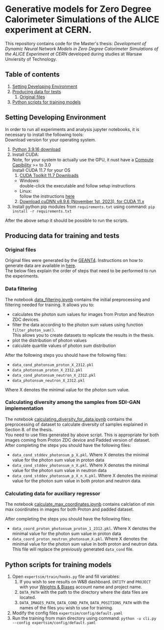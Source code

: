 # Generative models for Zero Degree Calorimeter Simulations of the ALICE experiment at CERN.

This repository contains code for the Master's thesis: _Development of Dynamic Neural Network Models in Zero Degree Calorimeter Simulations of the ALICE Experiment at CERN_ developed during studies at Warsaw Unviersity of Technology.

## Table of contents

1. [Setting Developing Environment](#setting-developing-environment)
2. [Producing data for tests](#producing-data-for-tests)
    1. [Original files](#original-files)
3. [Python scripts for training models](#python-scripts-for-training-models)

## Setting Developing Environment

In order to run all experiments and analysis jupyter notebooks, it is necessary to install the following tools: <br />Download version for your operating system.
1. [Python 3.9.16 download](https://www.python.org/downloads/release/python-3916/)
2. Install CUDA: <br />
    Note, for your system to actually use the GPU, it nust have a [Compute Capibility](https://developer.nvidia.com/cuda-gpus) >= to 3.0<br />
    Install CUDA 11.7 for your OS
   1. [CUDA Toolkit 11.7 Downloads](https://developer.nvidia.com/cuda-11-7-0-download-archive)<br />
   * Windows:<br /> double-click the executable and follow setup instructions<br />
   * Linux:<br /> follow the instructions [here](http://askubuntu.com/a/799185)<br />
   2. [Download cuDNN v8.9.6 (November 1st, 2023), for CUDA 11.x](https://developer.nvidia.com/rdp/cudnn-archive)
3. Install python pip modules from `requirements.txt` using command:
```pip install -r requirements.txt```

After the above setup it should be possible to run the scripts.


## Producing data for training and tests

### Original files

Original files were generated by the [GEANT4](https://aapm.onlinelibrary.wiley.com/doi/10.1002/mp.13048).
Instructions on how to generate data are available in [here](https://twiki.cern.ch/twiki/bin/view/CMSPublic/SWGuideSimulation).<br />
The below files explain the order of steps that need to be performed to run the experiments. 

### Data filtering

The notebook <a href="notebooks/data_filtering.ipynb">data_filtering.ipynb</a> contains the initial preprocessing
and filtering needed for training. It allows you to:
- calculates the photon sum values for images from Proton and Neutron ZDC devices.
- filter the data according to the photon sum values using function `filter_photon_sum()`. <br />This allows you to create datasets to replicate the results in the thesis.
- plot the distribution of photon values
- calculate quartile values of photon sum distribution

After the following steps you should have the following files:
- `data_cond_photonsum_proton_X_2312.pkl`
- `data_photonsum_proton_X_2312.pkl`
- `data_cond_photonsum_neutron_X_2312.pkl`
- `data_photonsum_neutron_X_2312.pkl`

Where X denotes the minimal value for the photon sum value.

### Calculating diversity among the samples from SDI-GAN implementation

The notebook <a href="notebooks/calculating_diversity_for_data.ipynb">calculating_diversity_for_data.ipynb</a> contains the preprocessing of dataset to calculate diversity of samples explained in Section 8. of the thesis. <br />
You need to use files generated by above script. This is appropriate for both images coming from Proton ZDC device and Padded version of dataset. <br />
After completing the steps you should have the following files:
- `data_cond_stddev_photonsum_p_X.pkl`. Where X denotes the minimal value for the photon sum value in proton data
- `data_cond_stddev_photonsum_n_X.pkl`. Where X denotes the minimal value for the photon sum value in neutron data
- `data_cond_stddev_photonsum_p_X_n_X.pkl`. Where X denotes the minimal value for the photon sum value in both proton and neutron data.

### Calculating data for auxiliary regressor
The notebook <a href="notebooks/auxilary regressor/calculate_max_coordinates.ipynb">calculate_max_coordinates.ipynb</a> contains calclation of min max coordinates in images for both Proton and padded dataset.

After completing the steps you should have the following files:
- `data_coord_proton_photonsum_proton_1_2312.pkl`. Where X denotes the minimal value for the photon sum value in proton data
- `data_coord_proton_neutron_photonsum_X.pkl`. Where X denotes the minimal value for the photon sum value in both proton and neutron data. This file will replace the previously generated `data_cond` file.

## Python scripts for training models

1. Open ```expertsim/train/hooks.py``` file and fill variables:
   1. If you wish to see results on W&B dashboard. `ENTITY` and `PROJECT` with your [Weights & Biases](https://wandb.ai/) account name and project name. 
   2. `DATA_PATH` with the path to the directory where the data files are located. 
   3. `DATA_IMAGES_PATH`, `DATA_COND_PATH`, `DATA_POSITIONS_PATH` with the names of the files you wish to use for training.
2. Modify the config files ```expertsim/config/default.yaml```
3. Run the training from main directory using command: ```python -u cli.py --config expertsim/config/default.yaml```
